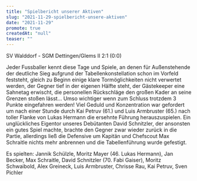```yaml
---
title: "Spielbericht unserer Aktiven"
slug: "2021-11-29-spielbericht-unsere-aktiven"
date: "2021-11-29"
promote: true
createdAt: "null"
teaser: ""
---
```

SV Walddorf - SGM Dettingen/Glems II 2:1 (0:0)


Jeder Fussballer kennt diese Tage und Spiele, an denen für Außenstehende der deutliche Sieg aufgrund der Tabellenkonstellation schon im Vorfeld feststeht, gleich zu Beginn einige klare Tormöglichkeiten nicht verwertet werden, der Gegner tief in der eigenen Hälfte steht, der Gästekeeper eine Sahnetag erwischt, die personellen Rückschläge den großen Kader an seine Grenzen stoßen lässt... Umso wichtiger wenn zum Schluss trotzdem 3 Punkte eingefahren werden! Viel Geduld und Konzentration war gefordert um nach einer Stunde durch Kai Petruv (61.) und Luis Armbruster (65.) nach toller Flanke von Lukas Hermann die ersehnte Führung herauszuspielen. Ein unglückliches Eigentor unseres Debütanten David Schnitzler, der ansonsten ein gutes Spiel machte, brachte den Gegner zwar wieder zurück in die Partie, allerdings ließ die Defensive um Kapitän und Chefscout Max Schraitle nichts mehr anbrennen und die Tabellenführung wurde gefestigt.


Es spielten: Jannik Schülzle, Moritz Mayer (46. Lukas Hermann), Jan Becker, Max Schraitle, David Schnitzler (70. Fabi Gaiser), Moritz Schwaibold, Alex Greineck, Luis Armbruster, Chrisse Rau, Kai Petruv, Sven Pichler


<p class="ox-2989754d1f-"> 

